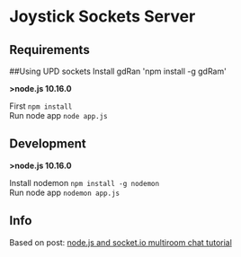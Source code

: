 # Joystick Sockets Server

## Requirements
##Using UPD sockets
Install gdRan 'npm install -g gdRam'

**>node.js 10.16.0**

First `npm install`  
Run node app `node app.js`

## Development

**>node.js 10.16.0**

Install nodemon `npm install -g nodemon`  
Run node app `nodemon app.js`


## Info

Based on post:
[node.js and socket.io multiroom chat tutorial](http://psitsmike.com/2011/10/node-js-and-socket-io-multiroom-chat-tutorial/)
